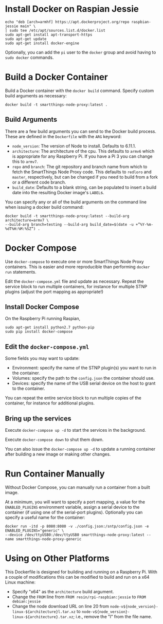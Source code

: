 # Install Docker on Raspian Jessie

```
echo "deb [arch=armhf] https://apt.dockerproject.org/repo raspbian-jessie main" \
| sudo tee /etc/apt/sources.list.d/docker.list
sudo apt-get install apt-transport-https
sudo apt-get update
sudo apt-get install docker-engine
```

Optionally, you can add the `pi` user to the `docker` group and avoid having to `sudo docker` commands.

# Build a Docker Container

Build a Docker container with the `docker build` command. Specify custom build arguments as necessary:

```
docker build -t smartthings-node-proxy:latest .
```

## Build Arguments

There are a few build arguments you can send to the Docker build process. These are defined in the `Dockerfile` with the `ARG` keyword:

* `node_version`: The version of Node to install. Defaults to 6.11.1.
* `architecture`: The architecture of the cpu. This defaults to `armv6` which is appropriate for any Raspberry Pi. If you have a Pi 3 you can change this to `armv7`.
* `repo` and `branch`: The git repository and branch name from which to fetch the SmartThings Node Proxy code. This defaults to `redloro` and `master`, respectively, but can be changed if you need to build from a fork or a different code branch.
* `build_date`: Defaults to a blank string, can be populated to insert a build date into the resulting Docker image's `LABEL`s.

You can specify any or all of the build arguments on the command line when issuing a docker build command:

```
docker build -t smartthings-node-proxy:latest --build-arg architecture=armv7 \
--build-arg branch=testing --build-arg build_date=$(date -u +”%Y-%m-%dT%H:%M:%SZ”) .
```

# Docker Compose

Use `docker-compose` to execute one or more SmartThings Node Proxy containers. This is easier and more reproducible than performing `docker run` statements.

Edit the `docker-compose.yml` file and update as necessary. Repeat the service block to run multiple containers, for instance for multiple STNP plugins (adjust the port mapping as appropriate!)

## Install Docker Compose

On the Raspberry Pi running Raspian,

```
sudo apt-get install python2.7 python-pip
sudo pip install docker-compose
```

## Edit the `docker-compose.yml`

Some fields you may want to update:

* Environment: specify the name of the STNP plugin(s) you want to run in the container.
* Volumes: specify the path to the `config.json` the container should use.
* Devices: specify the name of the USB serial device on the host to grant to the container.

You can repeat the entire service block to run multiple copies of the container, for instance for additional plugins.

## Bring up the services

Execute `docker-compose up -d` to start the services in the background.

Execute `docker-compose down` to shut them down.

You can also issue the `docker-compose up -d` to update a running container after building a new image or making other changes.

# Run Container Manually

Without Docker Compose, you can manually run a container from a built image.

At a minimum, you will want to specify a port mapping, a value for the `ENABLED_PLUGINS` environment variable, assign a serial device to the container (if using one of the serial-port plugins). Optionally you can specify a useful name for the container:

```
docker run -itd -p 8080:8080 -v ./config.json:/sntp/config.json -e ENABLED_PLUGINS="generic" \
--device /dev/ttyUSB0:/dev/ttyUSB0 smartthings-node-proxy:latest --name smartthings-node-proxy-generic
```

# Using on Other Platforms

This Dockerfile is designed for building and running on a Raspberry Pi. With a couple of modifications this can be modified to build and run on a x64 Linux machine:

* Specify "x64" as the `architecture` build argument.
* Change the `FROM` line from `FROM resin/rpi-raspbian:jessie` to `FROM debian:jessie`
* Change the node download URL on line 20 from `node-v${node_version}-linux-${architecture}l.tar.xz` to `node-v${node_version}-linux-${architecture}.tar.xz`; i.e., remove the "l" from the file name.


